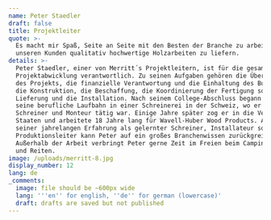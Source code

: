 ```yaml
---
name: Peter Staedler
draft: false
title: Projektleiter
quote: >-
  Es macht mir Spaß, Seite an Seite mit den Besten der Branche zu arbeiten, um
  unseren Kunden qualitativ hochwertige Holzarbeiten zu liefern.
details: >-
  Peter Staedler, einer von Merritt´s Projektleitern, ist für die gesamte
  Projektabwicklung verantwortlich. Zu seinen Aufgaben gehören die Überwachung
  des Projekts, die finanzielle Verantwortung und die Einhaltung des Budgets,
  die Konstruktion, die Beschaffung, die Koordinierung der Fertigung sowie die
  Lieferung und die Installation. Nach seinem College-Abschluss begann Peter
  seine berufliche Laufbahn in einer Schreinerei in der Schweiz, wo er als
  Schreiner und Monteur tätig war. Einige Jahre später zog er in die Vereinigten
  Staaten und arbeitete 18 Jahre lang für Wavell-Huber Wood Products. Aufgrund
  seiner jahrelangen Erfahrung als gelernter Schreiner, Installateur sowie
  Produktionsleiter kann Peter auf ein großes Branchenwissen zurückgreifen. 
  Außerhalb der Arbeit verbringt Peter gerne Zeit im Freien beim Camping, Angeln
  und Reiten. 
image: /uploads/merritt-8.jpg
display_number: 12
lang: de
_comments:
  image: file should be ~600px wide
  lang: '''en'' for english, ''de'' for german (lowercase)'
  draft: drafts are saved but not published
---
```

